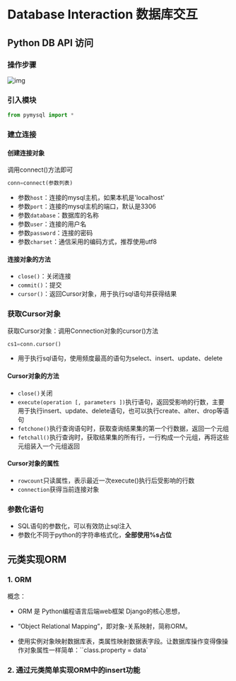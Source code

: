 # Database Interaction 数据库交互

## Python DB API 访问

### 操作步骤

![img](file:///E:/251%20Show%20me%20Code/%2320%20Python%E9%AB%98%E7%BA%A7/Images/assets/WechatIMG9052.jpeg)





### 引入模块



```python
from pymysql import *
```



### 建立连接

#### 创建连接对象

调用connect()方法即可

```python
conn=connect(参数列表)
```

- 参数`host`：连接的mysql主机，如果本机是'localhost'
- 参数`port`：连接的mysql主机的端口，默认是3306
- 参数`database`：数据库的名称
- 参数`user`：连接的用户名
- 参数`password`：连接的密码
- 参数`charset`：通信采用的编码方式，推荐使用utf8



#### 连接对象的方法

- `close()`：关闭连接
- `commit()`：提交
- `cursor()`：返回Cursor对象，用于执行sql语句并获得结果



### 获取Cursor对象

获取Cursor对象：调用Connection对象的cursor()方法

```python
cs1=conn.cursor()
```

- 用于执行sql语句，使用频度最高的语句为select、insert、update、delete



#### Cursor对象的方法

- `close()`关闭
- `execute(operation [, parameters ])`执行语句，返回受影响的行数，主要用于执行insert、update、delete语句，也可以执行create、alter、drop等语句
- `fetchone()`执行查询语句时，获取查询结果集的第一个行数据，返回一个元组
- `fetchall()`执行查询时，获取结果集的所有行，一行构成一个元组，再将这些元组装入一个元组返回

#### Cursor对象的属性

- `rowcount`只读属性，表示最近一次execute()执行后受影响的行数
- `connection`获得当前连接对象



### 参数化语句

- SQL语句的参数化，可以有效防止sql注入
- 参数化不同于python的字符串格式化，**全部使用%s占位**





## 元类实现ORM

### 1. ORM

概念：

- ORM 是 Python编程语言后端web框架 Django的核心思想，
- “Object Relational Mapping”，即对象-关系映射，简称ORM。

- 使用实例对象映射数据库表，类属性映射数据表字段。让数据库操作变得像操作对象属性一样简单：``class.property = data`



### 2. 通过元类简单实现ORM中的insert功能





























































